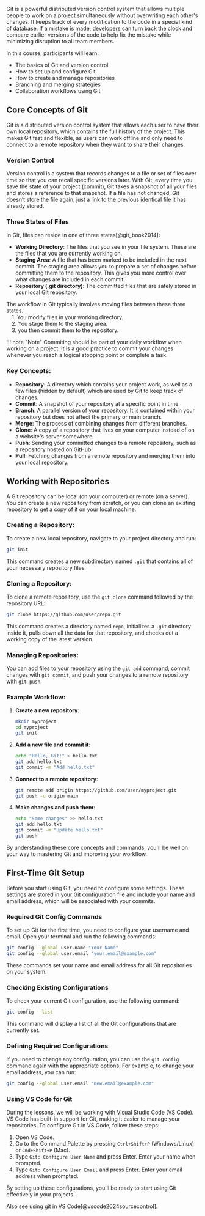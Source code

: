 Git is a powerful distributed version control system that allows multiple people to work on a project simultaneously without overwriting each other's changes. It keeps track of every modification to the code in a special kind of database. If a mistake is made, developers can turn back the clock and compare earlier versions of the code to help fix the mistake while minimizing disruption to all team members.

In this course, participants will learn:  
- The basics of Git and version control  
- How to set up and configure Git  
- How to create and manage repositories  
- Branching and merging strategies  
- Collaboration workflows using Git

## Core Concepts of Git

Git is a distributed version control system that allows each user to have their own local repository, which contains the full history of the project. This makes Git fast and flexible, as users can work offline and only need to connect to a remote repository when they want to share their changes.

### Version Control

Version control is a system that records changes to a file or set of files over time so that you can recall specific versions later. With Git, every time you save the state of your project (commit), Git takes a snapshot of all your files and stores a reference to that snapshot. If a file has not changed, Git doesn’t store the file again, just a link to the previous identical file it has already stored.

### Three States of Files

In Git, files can reside in one of three states[@git_book2014]:  
- **Working Directory**: The files that you see in your file system. These are the files that you are currently working on.  
- **Staging Area**: A file that has been marked to be included in the next commit. The staging area allows you to prepare a set of changes before committing them to the repository. This gives you more control over what changes are included in each commit.  
- **Repository (.git directory)**: The committed files that are safely stored in your local Git repository.

The workflow in Git typically involves moving files between these three states.  
&emsp;1. You modify files in your working directory.  
&emsp;2. You stage them to the staging area.  
&emsp;3. you then commit them to the repository.

!!! note "Note"
    Commiting should be part of your daily workflow when working on a project. It is a good practice to commit your changes whenever you reach a logical stopping point or complete a task. 

### Key Concepts:
- **Repository**: A directory which contains your project work, as well as a few files (hidden by default) which are used by Git to keep track of changes.
- **Commit**: A snapshot of your repository at a specific point in time.
- **Branch**: A parallel version of your repository. It is contained within your repository but does not affect the primary or main branch.
- **Merge**: The process of combining changes from different branches.
- **Clone**: A copy of a repository that lives on your computer instead of on a website's server somewhere.
- **Push**: Sending your committed changes to a remote repository, such as a repository hosted on GitHub.
- **Pull**: Fetching changes from a remote repository and merging them into your local repository.

## Working with Repositories

A Git repository can be local (on your computer) or remote (on a server). You can create a new repository from scratch, or you can clone an existing repository to get a copy of it on your local machine.

### Creating a Repository:
To create a new local repository, navigate to your project directory and run:
```bash
git init
```
This command creates a new subdirectory named `.git` that contains all of your necessary repository files.

### Cloning a Repository:
To clone a remote repository, use the `git clone` command followed by the repository URL:
```bash
git clone https://github.com/user/repo.git
```
This command creates a directory named `repo`, initializes a `.git` directory inside it, pulls down all the data for that repository, and checks out a working copy of the latest version.

### Managing Repositories:
You can add files to your repository using the `git add` command, commit changes with `git commit`, and push your changes to a remote repository with `git push`.

### Example Workflow:
1. **Create a new repository**:
    ```bash
    mkdir myproject
    cd myproject
    git init
    ```

2. **Add a new file and commit it**:
    ```bash
    echo "Hello, Git!" > hello.txt
    git add hello.txt
    git commit -m "Add hello.txt"
    ```

3. **Connect to a remote repository**:
    ```bash
    git remote add origin https://github.com/user/myproject.git
    git push -u origin main
    ```

4. **Make changes and push them**:
    ```bash
    echo "Some changes" >> hello.txt
    git add hello.txt
    git commit -m "Update hello.txt"
    git push
    ```

By understanding these core concepts and commands, you'll be well on your way to mastering Git and improving your workflow.

## First-Time Git Setup

Before you start using Git, you need to configure some settings. These settings are stored in your Git configuration file and include your name and email address, which will be associated with your commits.

### Required Git Config Commands

To set up Git for the first time, you need to configure your username and email. Open your terminal and run the following commands:

```bash
git config --global user.name "Your Name"
git config --global user.email "your.email@example.com"
```

These commands set your name and email address for all Git repositories on your system.

### Checking Existing Configurations

To check your current Git configuration, use the following command:

```bash
git config --list
```

This command will display a list of all the Git configurations that are currently set.

### Defining Required Configurations

If you need to change any configuration, you can use the `git config` command again with the appropriate options. For example, to change your email address, you can run:

```bash
git config --global user.email "new.email@example.com"
```

### Using VS Code for Git

During the lessons, we will be working with Visual Studio Code (VS Code). VS Code has built-in support for Git, making it easier to manage your repositories. To configure Git in VS Code, follow these steps:

1. Open VS Code.
2. Go to the Command Palette by pressing `Ctrl+Shift+P` (Windows/Linux) or `Cmd+Shift+P` (Mac).
3. Type `Git: Configure User Name` and press Enter. Enter your name when prompted.
4. Type `Git: Configure User Email` and press Enter. Enter your email address when prompted.

By setting up these configurations, you'll be ready to start using Git effectively in your projects.

Also see using git in VS Code[@vscode2024sourcecontrol].
